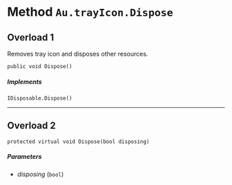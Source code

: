 # Method `Au.trayIcon.Dispose`

## Overload 1

Removes tray icon and disposes other resources.

```
public void Dispose()
```

##### Implements

`IDisposable.Dispose()`

* * *

## Overload 2

```
protected virtual void Dispose(bool disposing)
```

##### Parameters

- *disposing*  (`bool`)